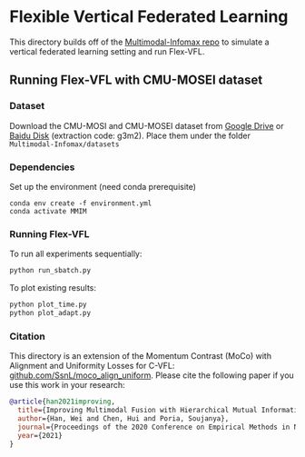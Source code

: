 # Flexible Vertical Federated Learning

This directory builds off of the [Multimodal-Infomax repo](https://github.com/declare-lab/Multimodal-Infomax) to simulate a vertical federated learning setting and run Flex-VFL.

## Running Flex-VFL with CMU-MOSEI dataset

### Dataset

Download the CMU-MOSI and CMU-MOSEI dataset from [Google Drive](https://drive.google.com/drive/folders/1djN_EkrwoRLUt7Vq_QfNZgCl_24wBiIK?usp=sharing) or [Baidu Disk](https://pan.baidu.com/s/1Wxo4Bim9JhNmg8265p3ttQ) (extraction code: g3m2). Place them under the folder `Multimodal-Infomax/datasets`

### Dependencies

Set up the environment (need conda prerequisite)
```
conda env create -f environment.yml
conda activate MMIM
```

### Running Flex-VFL

To run all experiments sequentially:
```.bash
python run_sbatch.py
```

To plot existing results:
```.bash
python plot_time.py 
python plot_adapt.py 
```

### Citation
This directory is an extension of the Momentum Contrast (MoCo) with Alignment and Uniformity Losses for C-VFL: [github.com/SsnL/moco_align_uniform](https://github.com/SsnL/moco_align_uniform). Please cite the following paper if you use this work in your research:
```bibtex
@article{han2021improving,
  title={Improving Multimodal Fusion with Hierarchical Mutual Information Maximization for Multimodal Sentiment Analysis},
  author={Han, Wei and Chen, Hui and Poria, Soujanya},
  journal={Proceedings of the 2020 Conference on Empirical Methods in Natural Language Processing (EMNLP)},
  year={2021}
}
```
